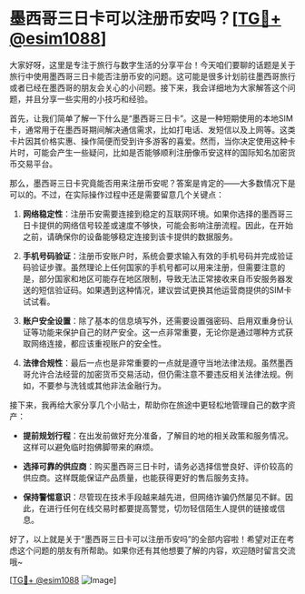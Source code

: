 # 墨西哥三日卡可以注册币安吗？[[TG💪+ @esim1088](https://t.me/s/esim1088)]

大家好呀，这里是专注于旅行与数字生活的分享平台！今天咱们要聊的话题是关于旅行中使用墨西哥三日卡能否注册币安的问题。这可能是很多计划前往墨西哥旅行或者已经在墨西哥的朋友会关心的小问题。接下来，我会详细地为大家解答这个问题，并且分享一些实用的小技巧和经验。

首先，让我们简单了解一下什么是“墨西哥三日卡”。这是一种短期使用的本地SIM卡，通常用于在墨西哥期间解决通信需求，比如打电话、发短信以及上网等。这类卡片因其价格实惠、操作简便而受到许多游客的喜爱。然而，当你决定使用这种卡片时，可能会产生一些疑问，比如是否能够顺利注册像币安这样的国际知名加密货币交易平台。

那么，墨西哥三日卡究竟能否用来注册币安呢？答案是肯定的——大多数情况下是可以的。不过，在实际操作过程中还是需要留意几个关键点：

1. **网络稳定性**：注册币安需要连接到稳定的互联网环境。如果你选择的墨西哥三日卡提供的网络信号较差或速度不够快，可能会影响注册流程。因此，在开始之前，请确保你的设备能够稳定连接到该卡提供的数据服务。

2. **手机号码验证**：注册币安账户时，系统会要求输入有效的手机号码并完成验证码验证步骤。虽然理论上任何国家的手机号都可以用来注册，但需要注意的是，部分国家和地区可能存在地区限制，导致无法正常接收来自币安服务器发送的短信验证码。如果遇到这种情况，建议尝试更换其他运营商提供的SIM卡试试看。

3. **账户安全设置**：除了基本的信息填写外，还需要设置强密码、启用双重身份认证等功能来保护自己的财产安全。这一点非常重要，无论你是通过哪种方式获取网络连接，都应该重视账户的安全性。

4. **法律合规性**：最后一点也是非常重要的一点就是遵守当地法律法规。虽然墨西哥允许合法经营的加密货币交易活动，但仍需注意不要违反相关法律法规。例如，不要参与洗钱或其他非法金融行为。

接下来，我再给大家分享几个小贴士，帮助你在旅途中更轻松地管理自己的数字资产：

- **提前规划行程**：在出发前做好充分准备，了解目的地的相关政策和服务情况。这样可以避免临时抱佛脚带来的麻烦。
  
- **选择可靠的供应商**：购买墨西哥三日卡时，请务必选择信誉良好、评价较高的供应商。这样既能保证产品质量，也能获得更好的售后服务支持。

- **保持警惕意识**：尽管现在技术手段越来越先进，但网络诈骗仍然屡见不鲜。因此，在进行任何在线交易时都要提高警觉，切勿轻信陌生人提供的链接或信息。

好了，以上就是关于“墨西哥三日卡可以注册币安吗”的全部内容啦！希望对正在考虑这个问题的朋友有所帮助。如果你还有其他想要了解的内容，欢迎随时留言交流哦~

[[TG💪+ @esim1088](https://t.me/s/esim1088) ![Image](https://i.postimg.cc/4NQfJmqS/Snipaste-2025-05-13-00-14-12.png)]